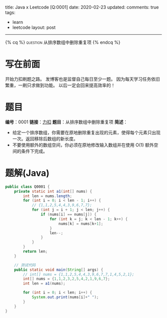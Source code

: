title: Java x Leetcode [Q:0001]
date: 2020-02-23
updated: 
comments: true
tags:
  - learn
  - leetcode
layout: post
---
{% cq %}
<span style="font-variant: small-caps;">question</span>
从排序数组中删除重复项
{% endcq %}
<!--more-->

# 写在前面
开始力扣刷题之路。
发博客也是监督自己每日至少一题。
因为每天学习任务依旧繁重，一刷只求做到功能。
以后一定会回来提高效率的！

# 题目
**编号**：0001
**链接**：[力扣](https://leetcode-cn.com/problems/two-sum/)
**题目**：从排序数组中删除重复项
**简述**：
* 给定一个排序数组，你需要在原地删除重复出现的元素，使得每个元素只出现一次。返回移除后数组的新长度。
* 不要使用额外的数组空间，你必须在原地修改输入数组并在使用 O(1) 额外空间的条件下完成。

# 题解(Java)
```java
public class Q0001 {
    private static int a1(int[] nums) {
        int len = nums.length;
        for (int i = 0; i < len - 1; i++) {
            // {1,1,2,5,4,4,3,9,6,7,7};
            for (int j = i + 1; j < len; j++) {
                if (nums[i] == nums[j]) {
                    for (int k = j; k < len - 1; k++) {
                        nums[k] = nums[k+1];
                    }
                    len--;
                }
            }
        }
        return len;
    }

    // 测试代码
    public static void main(String[] args) {
        // int[] nums = {1,1,2,5,4,4,3,9,6,7,7,1,4,5,2,1};
        int[] nums = {1,1,2,3,2,5,4,2,1,9,6,7};
        int len = a1(nums);

        for (int i = 0; i < len; i++) {
            System.out.print(nums[i]+" ");
        }
    }
}
```